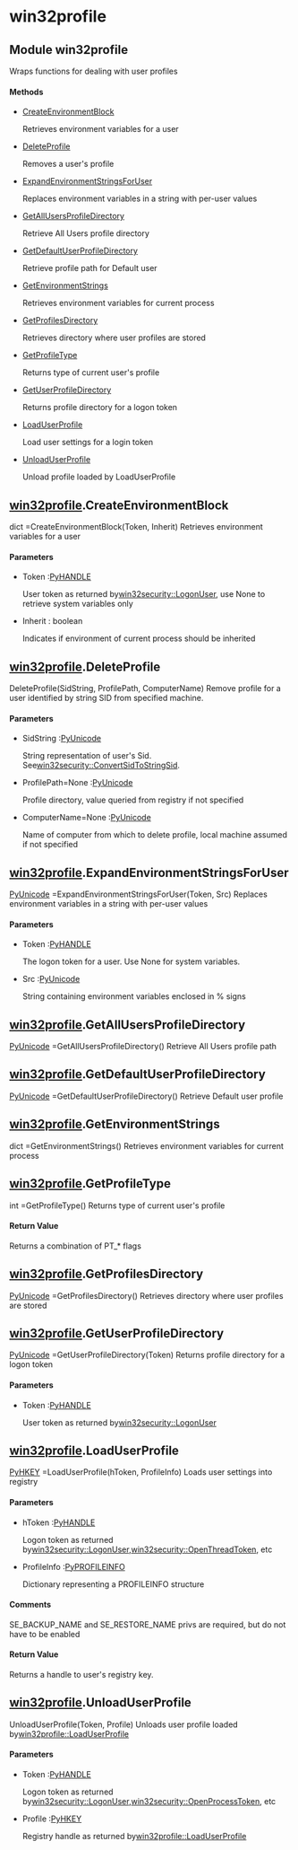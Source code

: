 # win32profile

## Module win32profile



Wraps functions for dealing with user profiles

#### Methods


  - [CreateEnvironmentBlock](win32profile.md#win32profilecreateenvironmentblock)

    Retrieves environment variables for a user&nbsp;

  - [DeleteProfile](win32profile.md#win32profiledeleteprofile)

    Removes a user's profile&nbsp;

  - [ExpandEnvironmentStringsForUser](win32profile.md#win32profileexpandenvironmentstringsforuser)

    Replaces environment variables in a string with per-user values&nbsp;

  - [GetAllUsersProfileDirectory](win32profile.md#win32profilegetallusersprofiledirectory)

    Retrieve All Users profile directory&nbsp;

  - [GetDefaultUserProfileDirectory](win32profile.md#win32profilegetdefaultuserprofiledirectory)

    Retrieve profile path for Default user&nbsp;

  - [GetEnvironmentStrings](win32profile.md#win32profilegetenvironmentstrings)

    Retrieves environment variables for current process&nbsp;

  - [GetProfilesDirectory](win32profile.md#win32profilegetprofilesdirectory)

    Retrieves directory where user profiles are stored&nbsp;

  - [GetProfileType](win32profile.md#win32profilegetprofiletype)

    Returns type of current user's profile&nbsp;

  - [GetUserProfileDirectory](win32profile.md#win32profilegetuserprofiledirectory)

    Returns profile directory for a logon token&nbsp;

  - [LoadUserProfile](win32profile.md#win32profileloaduserprofile)

    Load user settings for a login token&nbsp;

  - [UnloadUserProfile](win32profile.md#win32profileunloaduserprofile)

    Unload profile loaded by LoadUserProfile&nbsp;

## [win32profile](#win32profile)\.CreateEnvironmentBlock



dict =CreateEnvironmentBlock\(Token, Inherit\)
Retrieves environment variables for a user

#### Parameters


  - Token :[PyHANDLE](#pyhandle)

    User token as returned by[win32security::LogonUser](win32security.md#win32securitylogonuser), use None to retrieve system variables only

  - Inherit : boolean

    Indicates if environment of current process should be inherited

## [win32profile](#win32profile)\.DeleteProfile

DeleteProfile\(SidString, ProfilePath, ComputerName\)
Remove profile for a user identified by string SID from specified machine\.

#### Parameters


  - SidString :[PyUnicode](#pyunicode)

    String representation of user's Sid\.  See[win32security::ConvertSidToStringSid](win32security.md#win32securityconvertsidtostringsid)\.

  - ProfilePath=None :[PyUnicode](#pyunicode)

    Profile directory, value queried from registry if not specified

  - ComputerName=None :[PyUnicode](#pyunicode)

    Name of computer from which to delete profile, local machine assumed if not specified

## [win32profile](#win32profile)\.ExpandEnvironmentStringsForUser

[PyUnicode](#pyunicode) =ExpandEnvironmentStringsForUser\(Token, Src\)
Replaces environment variables in a string with per-user values

#### Parameters


  - Token :[PyHANDLE](#pyhandle)

    The logon token for a user\.  Use None for system variables\.

  - Src :[PyUnicode](#pyunicode)

    String containing environment variables enclosed in % signs

## [win32profile](#win32profile)\.GetAllUsersProfileDirectory

[PyUnicode](#pyunicode) =GetAllUsersProfileDirectory\(\)
Retrieve All Users profile path

## [win32profile](#win32profile)\.GetDefaultUserProfileDirectory

[PyUnicode](#pyunicode) =GetDefaultUserProfileDirectory\(\)
Retrieve Default user profile

## [win32profile](#win32profile)\.GetEnvironmentStrings



dict =GetEnvironmentStrings\(\)
Retrieves environment variables for current process

## [win32profile](#win32profile)\.GetProfileType



int =GetProfileType\(\)
Returns type of current user's profile

#### Return Value
Returns a combination of PT\_\* flags

## [win32profile](#win32profile)\.GetProfilesDirectory

[PyUnicode](#pyunicode) =GetProfilesDirectory\(\)
Retrieves directory where user profiles are stored

## [win32profile](#win32profile)\.GetUserProfileDirectory

[PyUnicode](#pyunicode) =GetUserProfileDirectory\(Token\)
Returns profile directory for a logon token

#### Parameters


  - Token :[PyHANDLE](#pyhandle)

    User token as returned by[win32security::LogonUser](win32security.md#win32securitylogonuser)

## [win32profile](#win32profile)\.LoadUserProfile

[PyHKEY](#pyhkey) =LoadUserProfile\(hToken, ProfileInfo\)
Loads user settings into registry

#### Parameters


  - hToken :[PyHANDLE](#pyhandle)

    Logon token as returned by[win32security::LogonUser](win32security.md#win32securitylogonuser),[win32security::OpenThreadToken](win32security.md#win32securityopenthreadtoken), etc

  - ProfileInfo :[PyPROFILEINFO](#pyprofileinfo)

    Dictionary representing a PROFILEINFO structure

#### Comments


SE\_BACKUP\_NAME and SE\_RESTORE\_NAME privs are required, but do not have to be enabled

#### Return Value
Returns a handle to user's registry key\.

## [win32profile](#win32profile)\.UnloadUserProfile

UnloadUserProfile\(Token, Profile\)
Unloads user profile loaded by[win32profile::LoadUserProfile](win32profile.md#win32profileloaduserprofile)

#### Parameters


  - Token :[PyHANDLE](#pyhandle)

    Logon token as returned by[win32security::LogonUser](win32security.md#win32securitylogonuser),[win32security::OpenProcessToken](win32security.md#win32securityopenprocesstoken), etc

  - Profile :[PyHKEY](#pyhkey)

    Registry handle as returned by[win32profile::LoadUserProfile](win32profile.md#win32profileloaduserprofile)
